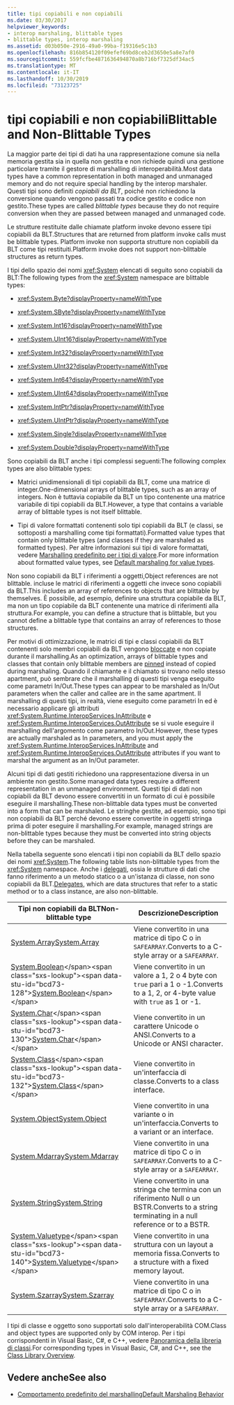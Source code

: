 ```yaml
---
title: tipi copiabili e non copiabili
ms.date: 03/30/2017
helpviewer_keywords:
- interop marshaling, blittable types
- blittable types, interop marshaling
ms.assetid: d03b050e-2916-49a0-99ba-f19316e5c1b3
ms.openlocfilehash: 816b854120f09efef69bd8ceb2d3650e5a8e7af0
ms.sourcegitcommit: 559fcfbe4871636494870a8b716bf7325df34ac5
ms.translationtype: MT
ms.contentlocale: it-IT
ms.lasthandoff: 10/30/2019
ms.locfileid: "73123725"
---
```

# <a name="blittable-and-non-blittable-types"></a><span data-ttu-id="bcd73-102">tipi copiabili e non copiabili</span><span class="sxs-lookup"><span data-stu-id="bcd73-102">Blittable and Non-Blittable Types</span></span>
<span data-ttu-id="bcd73-103">La maggior parte dei tipi di dati ha una rappresentazione comune sia nella memoria gestita sia in quella non gestita e non richiede quindi una gestione particolare tramite il gestore di marshalling di interoperabilità.</span><span class="sxs-lookup"><span data-stu-id="bcd73-103">Most data types have a common representation in both managed and unmanaged memory and do not require special handling by the interop marshaler.</span></span> <span data-ttu-id="bcd73-104">Questi tipi sono definiti *copiabili da BLT*, poiché non richiedono la conversione quando vengono passati tra codice gestito e codice non gestito.</span><span class="sxs-lookup"><span data-stu-id="bcd73-104">These types are called *blittable types* because they do not require conversion when they are passed between managed and unmanaged code.</span></span>  
  
 <span data-ttu-id="bcd73-105">Le strutture restituite dalle chiamate platform invoke devono essere tipi copiabili da BLT.</span><span class="sxs-lookup"><span data-stu-id="bcd73-105">Structures that are returned from platform invoke calls must be blittable types.</span></span> <span data-ttu-id="bcd73-106">Platform invoke non supporta strutture non copiabili da BLT come tipi restituiti.</span><span class="sxs-lookup"><span data-stu-id="bcd73-106">Platform invoke does not support non-blittable structures as return types.</span></span>  
  
 <span data-ttu-id="bcd73-107">I tipi dello spazio dei nomi <xref:System> elencati di seguito sono copiabili da BLT:</span><span class="sxs-lookup"><span data-stu-id="bcd73-107">The following types from the <xref:System> namespace are blittable types:</span></span>  
  
- <xref:System.Byte?displayProperty=nameWithType>  
  
- <xref:System.SByte?displayProperty=nameWithType>  
  
- <xref:System.Int16?displayProperty=nameWithType>  
  
- <xref:System.UInt16?displayProperty=nameWithType>  
  
- <xref:System.Int32?displayProperty=nameWithType>  
  
- <xref:System.UInt32?displayProperty=nameWithType>  
  
- <xref:System.Int64?displayProperty=nameWithType>  
  
- <xref:System.UInt64?displayProperty=nameWithType>  
  
- <xref:System.IntPtr?displayProperty=nameWithType>  
  
- <xref:System.UIntPtr?displayProperty=nameWithType>  
  
- <xref:System.Single?displayProperty=nameWithType>  
  
- <xref:System.Double?displayProperty=nameWithType>  
  
 <span data-ttu-id="bcd73-108">Sono copiabili da BLT anche i tipi complessi seguenti:</span><span class="sxs-lookup"><span data-stu-id="bcd73-108">The following complex types are also blittable types:</span></span>  
  
- <span data-ttu-id="bcd73-109">Matrici unidimensionali di tipi copiabili da BLT, come una matrice di integer.</span><span class="sxs-lookup"><span data-stu-id="bcd73-109">One-dimensional arrays of blittable types, such as an array of integers.</span></span> <span data-ttu-id="bcd73-110">Non è tuttavia copiabile da BLT un tipo contenente una matrice variabile di tipi copiabili da BLT.</span><span class="sxs-lookup"><span data-stu-id="bcd73-110">However, a type that contains a variable array of blittable types is not itself blittable.</span></span>  
  
- <span data-ttu-id="bcd73-111">Tipi di valore formattati contenenti solo tipi copiabili da BLT (e classi, se sottoposti a marshalling come tipi formattati).</span><span class="sxs-lookup"><span data-stu-id="bcd73-111">Formatted value types that contain only blittable types (and classes if they are marshaled as formatted types).</span></span> <span data-ttu-id="bcd73-112">Per altre informazioni sui tipi di valore formattati, vedere [Marshalling predefinito per i tipi di valore](default-marshaling-behavior.md#default-marshaling-for-value-types).</span><span class="sxs-lookup"><span data-stu-id="bcd73-112">For more information about formatted value types, see [Default marshaling for value types](default-marshaling-behavior.md#default-marshaling-for-value-types).</span></span>  
  
 <span data-ttu-id="bcd73-113">Non sono copiabili da BLT i riferimenti a oggetti,</span><span class="sxs-lookup"><span data-stu-id="bcd73-113">Object references are not blittable.</span></span> <span data-ttu-id="bcd73-114">incluse le matrici di riferimenti a oggetti che invece sono copiabili da BLT.</span><span class="sxs-lookup"><span data-stu-id="bcd73-114">This includes an array of references to objects that are blittable by themselves.</span></span> <span data-ttu-id="bcd73-115">È possibile, ad esempio, definire una struttura copiabile da BLT, ma non un tipo copiabile da BLT contenente una matrice di riferimenti alla struttura.</span><span class="sxs-lookup"><span data-stu-id="bcd73-115">For example, you can define a structure that is blittable, but you cannot define a blittable type that contains an array of references to those structures.</span></span>  
  
 <span data-ttu-id="bcd73-116">Per motivi di ottimizzazione, le matrici di tipi e classi copiabili da BLT contenenti solo membri copiabili da BLT vengono [bloccate](copying-and-pinning.md) e non copiate durante il marshalling.</span><span class="sxs-lookup"><span data-stu-id="bcd73-116">As an optimization, arrays of blittable types and classes that contain only blittable members are [pinned](copying-and-pinning.md) instead of copied during marshaling.</span></span> <span data-ttu-id="bcd73-117">Quando il chiamante e il chiamato si trovano nello stesso apartment, può sembrare che il marshalling di questi tipi venga eseguito come parametri In/Out.</span><span class="sxs-lookup"><span data-stu-id="bcd73-117">These types can appear to be marshaled as In/Out parameters when the caller and callee are in the same apartment.</span></span> <span data-ttu-id="bcd73-118">Il marshalling di questi tipi, in realtà, viene eseguito come parametri In ed è necessario applicare gli attributi <xref:System.Runtime.InteropServices.InAttribute> e <xref:System.Runtime.InteropServices.OutAttribute> se si vuole eseguire il marshalling dell'argomento come parametro In/Out.</span><span class="sxs-lookup"><span data-stu-id="bcd73-118">However, these types are actually marshaled as In parameters, and you must apply the <xref:System.Runtime.InteropServices.InAttribute> and <xref:System.Runtime.InteropServices.OutAttribute> attributes if you want to marshal the argument as an In/Out parameter.</span></span>  
  
 <span data-ttu-id="bcd73-119">Alcuni tipi di dati gestiti richiedono una rappresentazione diversa in un ambiente non gestito.</span><span class="sxs-lookup"><span data-stu-id="bcd73-119">Some managed data types require a different representation in an unmanaged environment.</span></span> <span data-ttu-id="bcd73-120">Questi tipi di dati non copiabili da BLT devono essere convertiti in un formato di cui è possibile eseguire il marshalling.</span><span class="sxs-lookup"><span data-stu-id="bcd73-120">These non-blittable data types must be converted into a form that can be marshaled.</span></span> <span data-ttu-id="bcd73-121">Le stringhe gestite, ad esempio, sono tipi non copiabili da BLT perché devono essere convertite in oggetti stringa prima di poter eseguire il marshalling.</span><span class="sxs-lookup"><span data-stu-id="bcd73-121">For example, managed strings are non-blittable types because they must be converted into string objects before they can be marshaled.</span></span>  
  
 <span data-ttu-id="bcd73-122">Nella tabella seguente sono elencati i tipi non copiabili da BLT dello spazio dei nomi <xref:System>.</span><span class="sxs-lookup"><span data-stu-id="bcd73-122">The following table lists non-blittable types from the <xref:System> namespace.</span></span> <span data-ttu-id="bcd73-123">Anche i [delegati](default-marshaling-behavior.md#default-marshaling-for-delegates), ossia le strutture di dati che fanno riferimento a un metodo statico o a un'istanza di classe, non sono copiabili da BLT.</span><span class="sxs-lookup"><span data-stu-id="bcd73-123">[Delegates](default-marshaling-behavior.md#default-marshaling-for-delegates), which are data structures that refer to a static method or to a class instance, are also non-blittable.</span></span>  
  
|<span data-ttu-id="bcd73-124">Tipi non copiabili da BLT</span><span class="sxs-lookup"><span data-stu-id="bcd73-124">Non-blittable type</span></span>|<span data-ttu-id="bcd73-125">Descrizione</span><span class="sxs-lookup"><span data-stu-id="bcd73-125">Description</span></span>|  
|-------------------------|-----------------|  
|[<span data-ttu-id="bcd73-126">System.Array</span><span class="sxs-lookup"><span data-stu-id="bcd73-126">System.Array</span></span>](default-marshaling-for-arrays.md)|<span data-ttu-id="bcd73-127">Viene convertito in una matrice di tipo C o in `SAFEARRAY`.</span><span class="sxs-lookup"><span data-stu-id="bcd73-127">Converts to a C-style array or a `SAFEARRAY`.</span></span>|  
|<span data-ttu-id="bcd73-128">[System.Boolean](https://docs.microsoft.com/previous-versions/dotnet/netframework-4.0/t2t3725f(v=vs.100))</span><span class="sxs-lookup"><span data-stu-id="bcd73-128">[System.Boolean](https://docs.microsoft.com/previous-versions/dotnet/netframework-4.0/t2t3725f(v=vs.100))</span></span>|<span data-ttu-id="bcd73-129">Viene convertito in un valore a 1, 2 o 4 byte con `true` pari a 1 o -1.</span><span class="sxs-lookup"><span data-stu-id="bcd73-129">Converts to a 1, 2, or 4-byte value with `true` as 1 or -1.</span></span>|  
|<span data-ttu-id="bcd73-130">[System.Char](https://docs.microsoft.com/previous-versions/dotnet/netframework-4.0/6tyybbf2(v=vs.100))</span><span class="sxs-lookup"><span data-stu-id="bcd73-130">[System.Char](https://docs.microsoft.com/previous-versions/dotnet/netframework-4.0/6tyybbf2(v=vs.100))</span></span>|<span data-ttu-id="bcd73-131">Viene convertito in un carattere Unicode o ANSI.</span><span class="sxs-lookup"><span data-stu-id="bcd73-131">Converts to a Unicode or ANSI character.</span></span>|  
|<span data-ttu-id="bcd73-132">[System.Class](https://docs.microsoft.com/previous-versions/dotnet/netframework-4.0/s0968xy8(v=vs.100))</span><span class="sxs-lookup"><span data-stu-id="bcd73-132">[System.Class](https://docs.microsoft.com/previous-versions/dotnet/netframework-4.0/s0968xy8(v=vs.100))</span></span>|<span data-ttu-id="bcd73-133">Viene convertito in un'interfaccia di classe.</span><span class="sxs-lookup"><span data-stu-id="bcd73-133">Converts to a class interface.</span></span>|  
|[<span data-ttu-id="bcd73-134">System.Object</span><span class="sxs-lookup"><span data-stu-id="bcd73-134">System.Object</span></span>](default-marshaling-for-objects.md)|<span data-ttu-id="bcd73-135">Viene convertito in una variante o in un'interfaccia.</span><span class="sxs-lookup"><span data-stu-id="bcd73-135">Converts to a variant or an interface.</span></span>|  
|[<span data-ttu-id="bcd73-136">System.Mdarray</span><span class="sxs-lookup"><span data-stu-id="bcd73-136">System.Mdarray</span></span>](default-marshaling-for-arrays.md)|<span data-ttu-id="bcd73-137">Viene convertito in una matrice di tipo C o in `SAFEARRAY`.</span><span class="sxs-lookup"><span data-stu-id="bcd73-137">Converts to a C-style array or a `SAFEARRAY`.</span></span>|  
|[<span data-ttu-id="bcd73-138">System.String</span><span class="sxs-lookup"><span data-stu-id="bcd73-138">System.String</span></span>](default-marshaling-for-strings.md)|<span data-ttu-id="bcd73-139">Viene convertito in una stringa che termina con un riferimento Null o un BSTR.</span><span class="sxs-lookup"><span data-stu-id="bcd73-139">Converts to a string terminating in a null reference or to a BSTR.</span></span>|  
|<span data-ttu-id="bcd73-140">[System.Valuetype](https://docs.microsoft.com/previous-versions/dotnet/netframework-4.0/0t2cwe11(v=vs.100))</span><span class="sxs-lookup"><span data-stu-id="bcd73-140">[System.Valuetype](https://docs.microsoft.com/previous-versions/dotnet/netframework-4.0/0t2cwe11(v=vs.100))</span></span>|<span data-ttu-id="bcd73-141">Viene convertito in una struttura con un layout a memoria fissa.</span><span class="sxs-lookup"><span data-stu-id="bcd73-141">Converts to a structure with a fixed memory layout.</span></span>|  
|[<span data-ttu-id="bcd73-142">System.Szarray</span><span class="sxs-lookup"><span data-stu-id="bcd73-142">System.Szarray</span></span>](default-marshaling-for-arrays.md)|<span data-ttu-id="bcd73-143">Viene convertito in una matrice di tipo C o in `SAFEARRAY`.</span><span class="sxs-lookup"><span data-stu-id="bcd73-143">Converts to a C-style array or a `SAFEARRAY`.</span></span>|  
  
 <span data-ttu-id="bcd73-144">I tipi di classe e oggetto sono supportati solo dall'interoperabilità COM.</span><span class="sxs-lookup"><span data-stu-id="bcd73-144">Class and object types are supported only by COM interop.</span></span> <span data-ttu-id="bcd73-145">Per i tipi corrispondenti in Visual Basic, C#, e C++, vedere [Panoramica della libreria di classi](../../standard/class-library-overview.md).</span><span class="sxs-lookup"><span data-stu-id="bcd73-145">For corresponding types in Visual Basic, C#, and C++, see the [Class Library Overview](../../standard/class-library-overview.md).</span></span>  
  
## <a name="see-also"></a><span data-ttu-id="bcd73-146">Vedere anche</span><span class="sxs-lookup"><span data-stu-id="bcd73-146">See also</span></span>

- [<span data-ttu-id="bcd73-147">Comportamento predefinito del marshalling</span><span class="sxs-lookup"><span data-stu-id="bcd73-147">Default Marshaling Behavior</span></span>](default-marshaling-behavior.md)
